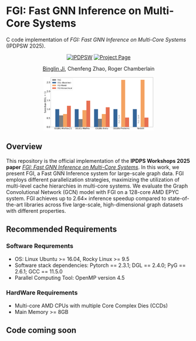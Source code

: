 # FGI: Fast GNN Inference on Multi-Core Systems
C code implementation of _FGI: Fast GNN Inference on Multi-Core Systems_ (IPDPSW 2025).

<div align="center">

[![IPDPSW](https://img.shields.io/badge/IPDPSW-10.1109-b31b1b.svg)](https://sbs.wustl.edu/pubs/jzc25.pdf)
[![Project Page](https://img.shields.io/badge/Project-Website-green)]()

[Binglin Ji](https://keving396.github.io/kevinji.github.io//),
Chenfeng Zhao,
Roger Chamberlain

<img src="imgs/speedup.png" width="300">
</div>

## Overview
This repository is the official implementation of the **IPDPS Workshops 2025 paper** [_FGI: Fast GNN Inference on Multi-Core Systems_](https://ieeexplore.ieee.org/document/11105982). In this work, we present FGI, a Fast GNN Inference system for large-scale graph data. FGI employs different parallelization strategies, maximizing the utilization of multi-level cache hierarchies in multi-core systems. We evaluate the Graph Convolutional Network (GCN) model with FGI on a 128-core AMD EPYC system. FGI achieves up to 2.64× inference speedup compared to state-of-the-art libraries across five large-scale, high-dimensional graph datasets with different properties.

## Recommended Requirements
### Software Requrements
- OS: Linux Ubuntu >= 16.04,  Rocky Linux >= 9.5
- Software stack dependencies: Pytorch == 2.3.1; DGL == 2.4.0; PyG == 2.6.1; GCC == 11.5.0
- Parallel Computing Tool: OpenMP version 4.5 

### HardWare Requirements
- Multi-core AMD CPUs with multiple Core Complex Dies (CCDs)
- Main Memory >= 8GB

## Code coming soon
